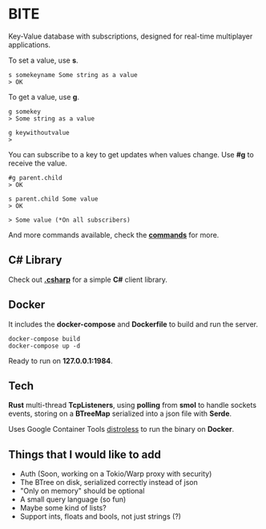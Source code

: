 # BITE

Key-Value database with subscriptions, designed for real-time multiplayer applications.

To set a value, use **s**.

    s somekeyname Some string as a value
    > OK

To get a value, use **g**.

    g somekey
    > Some string as a value

    g keywithoutvalue
    >

You can subscribe to a key to get updates when values change. Use **#g** to
receive the value.

    #g parent.child
    > OK

    s parent.child Some value
    > OK

    > Some value (*On all subscribers)

And more commands available, check the [**commands**](Commands.md) for more.

## C# Library

Check out [**.csharp**](/.csharp/) for a simple **C#** client library.

## Docker

It includes the **docker-compose** and **Dockerfile** to build and run the
server.

    docker-compose build
    docker-compose up -d

Ready to run on **127.0.0.1:1984**.

## Tech

**Rust** multi-thread **TcpListeners**, using **polling** from **smol** to
handle sockets events, storing on a **BTreeMap** serialized into a json file
with **Serde**.

Uses Google Container Tools
[distroless](https://github.com/GoogleContainerTools/distroless) to run the
binary on **Docker**.

## Things that I would like to add

-   Auth (Soon, working on a Tokio/Warp proxy with security)
-   The BTree on disk, serialized correctly instead of json
-   "Only on memory" should be optional
-   A small query language (so fun)
-   Maybe some kind of lists?
-   Support ints, floats and bools, not just strings (?)
